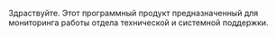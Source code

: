 Здраствуйте.
Этот программный продукт предназначенный для мониторинга работы отдела технической
и системной поддержки.

